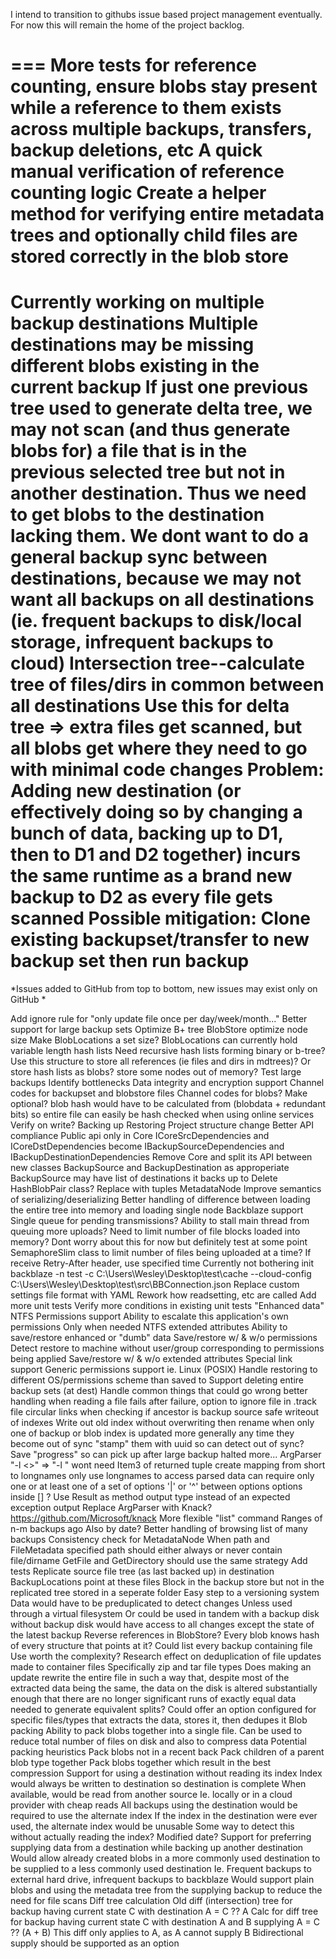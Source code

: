I intend to transition to githubs issue based project management eventually. 
For now this will remain the home of the project backlog.

===
More tests for reference counting, ensure blobs stay present while a reference to them exists across multiple backups, transfers, backup deletions, etc
	A quick manual verification of reference counting logic
Create a helper method for verifying entire metadata trees and optionally child files are stored correctly in the blob store
===
Currently working on multiple backup destinations
Multiple destinations may be missing different blobs existing in the current backup
	If just one previous tree used to generate delta tree, we may not scan (and thus generate blobs for) a file that is in the previous selected tree but not in another destination. Thus we need to get blobs to the destination lacking them.
	We dont want to do a general backup sync between destinations, because we may not want all backups on all destinations (ie. frequent backups to disk/local storage, infrequent backups to cloud)
	Intersection tree--calculate tree of files/dirs in common between all destinations
		Use this for delta tree => extra files get scanned, but all blobs get where they need to go with minimal code changes
	Problem: Adding new destination (or effectively doing so by changing a bunch of data, backing up to D1, then to D1 and D2 together) incurs the same runtime as a brand new backup to D2 as every file gets scanned
		Possible mitigation: Clone existing backupset/transfer to new backup set then run backup
====

*Issues added to GitHub from top to bottom, new issues may exist only on GitHub
*

Add ignore rule for "only update file once per day/week/month..."
Better support for large backup sets
	Optimize B+ tree BlobStore
		optimize node size
			Make BlobLocations a set size?
				BlobLocations can currently hold variable length hash lists
					Need recursive hash lists forming binary or b-tree?
						Use this structure to store all references (ie files and dirs in mdtrees)?
					Or store hash lists as blobs?
		store some nodes out of memory?
	Test large backups
		Identify bottlenecks
Data integrity and encryption support
	Channel codes for backupset and blobstore files
	Channel codes for blobs?
		Make optional?
		blob hash would have to be calculated from (blobdata + redundant bits) so entire file can easily be hash checked when using online services
	Verify on write?
		Backing up
		Restoring
Project structure change
	Better API compliance
		Public api only in Core
	ICoreSrcDependencies and ICoreDstDependencies become IBackupSourceDependencies and IBackupDestinationDependencies
	Remove Core and split its API between new classes BackupSource and BackupDestination as approperiate
		BackupSource may have list of destinations it backs up to
Delete HashBlobPair class?
	Replace with tuples
MetadataNode
	Improve semantics of serializing/deserializing
		Better handling of difference between loading the entire tree into memory and loading single node
Backblaze support
	Single queue for pending transmissions?
	Ability to stall main thread from queuing more uploads?
		Need to limit number of file blocks loaded into memory?
			Dont worry about this for now but definitely test at some point
			SemaphoreSlim class to limit number of files being uploaded at a time?
	If receive Retry-After header, use specified time
		Currently not bothering
	init backblaze -n test -c C:\Users\Wesley\Desktop\test\cache --cloud-config C:\Users\Wesley\Desktop\test\src\BBConnection.json
Replace custom settings file format with YAML
	Rework how readsetting, etc are called
Add more unit tests
	Verify more conditions in existing unit tests
"Enhanced data"
	NTFS Permissions support
		Ability to escalate this application's own permissions
			Only when needed
	NTFS extended attributes
	Ability to save/restore enhanced or "dumb" data
		Save/restore w/ & w/o permissions
			Detect restore to machine without user/group corresponding to permissions being applied
		Save/restore w/ & w/o extended attributes
	Special link support
	Generic permissions support ie. Linux (POSIX)
		Handle restoring to different OS/permissions scheme than saved to
Support deleting entire backup sets (at dest)
Handle common things that could go wrong
	better handling when reading a file fails
		after failure, option to ignore file in .track file
	circular links when checking if ancestor is backup source
	safe writeout of indexes
		Write out old index without overwriting then rename
	when only one of backup or blob index is updated
		more generally any time they become out of sync
			"stamp" them with uuid so can detect out of sync?
	Save "progress" so can pick up after large backup halted
	more...
ArgParser
	"-l <>" => "-l <longname>"
		wont need Item3 of returned tuple
		create mapping from short to longnames
			only use longnames to access parsed data
	can require only one or at least one of a set of options
		'|' or '^' between options
		options inside [] ?
Use Result as method output type instead of an expected exception output
Replace ArgParser with Knack?
	https://github.com/Microsoft/knack
More flexible "list" command
	Ranges of n-m backups ago
		Also by date?
	Better handling of browsing list of many backups
Consistency check for MetadataNode
	When path and FileMetadata specified path should either always or never contain file/dirname
	GetFile and GetDirectory should use the same strategy
	Add tests
Replicate source file tree (as last backed up) in destination
	BackupLocations point at these files
	Block in the backup store but not in the replicated tree stored in a seperate folder
	Easy step to a versioning system
		Data would have to be preduplicated to detect changes
			Unless used through a virtual filesystem
			Or could be used in tandem with a backup disk
				without backup disk would have access to all changes except the state of the latest backup
Reverse references in BlobStore?
	Every blob knows hash of every structure that points at it?
	Could list every backup containing file
	Use worth the complexity?
Research effect on deduplication of file updates made to container files
	Specifically zip and tar file types
	Does making an update rewrite the entire file in such a way that, despite most of the extracted data being the same, the data on the disk is altered substantially enough that there are no longer significant runs of exactly equal data needed to generate equivalent splits?
	Could offer an option configured for specific files/types that extracts the data, stores it, then dedupes it
Blob packing
	Ability to pack blobs together into a single file.
	Can be used to reduce total number of files on disk and also to compress data
	Potential packing heuristics
		Pack blobs not in a recent back
		Pack children of a parent blob type together
		Pack blobs together which result in the best compression
Support for using a destination without reading its index
	Index would always be written to destination so destination is complete
	When available, would be read from another source
		Ie. locally or in a cloud provider with cheap reads
	All backups using the destination would be required to use the alternate index
		If the index in the destination were ever used, the alternate index would be unusable
			Some way to detect this without actually reading the index?
				Modified date?
Support for preferring supplying data from a destination while backing up another destination
	Would allow already created blobs in a more commonly used destination to be supplied to a less commonly used destination
		Ie. Frequent backups to external hard drive, infrequent backups to backblaze
	Would support plain blobs and using the metadata tree from the supplying backup to reduce the need for file scans
	Diff tree calculation
		Old diff (intersection) tree for backup having current state C with destination A = C ?? A
		Calc for diff tree for backup having current state C with destination A and B supplying A = C ?? (A + B)
			This diff only applies to A, as A cannot supply B
				Bidirectional supply should be supported as an option

